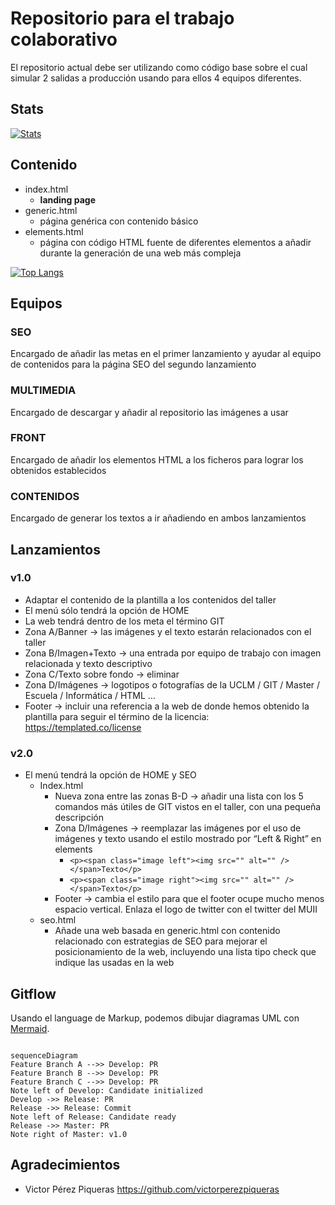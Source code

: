 # Repositorio para el trabajo colaborativo 
El repositorio actual debe ser utilizando como código base sobre el cual simular 2 salidas a producción usando para ellos 4 equipos diferentes.

## Stats
[![Stats](https://github-readme-stats.vercel.app/api?username=tallerGitMuii&theme=highcontrast&locale=es)](https://github.com/anuraghazra/github-readme-stats)

## Contenido
* index.html
	* **landing page**
* generic.html
	* página genérica con contenido básico
* elements.html
	* página con código HTML fuente de diferentes elementos a añadir durante la generación de una web más compleja

[![Top Langs](https://github-readme-stats.vercel.app/api/top-langs/?username=tallerGitMuii&lang_count=7&locale=es)](https://github.com/anuraghazra/github-readme-stats)

## Equipos
### SEO
Encargado de añadir las metas en el primer lanzamiento y ayudar al equipo de contenidos para la página SEO del segundo lanzamiento
### MULTIMEDIA
Encargado de descargar y añadir al repositorio las imágenes a usar 
### FRONT
Encargado de añadir los elementos HTML a los ficheros para lograr los obtenidos establecidos
### CONTENIDOS
Encargado de generar los textos a ir añadiendo en ambos lanzamientos

## Lanzamientos
### v1.0
* Adaptar el contenido de la plantilla a los contenidos del taller
* El menú sólo tendrá la opción de HOME 
* La web tendrá dentro de los meta el término GIT
* Zona A/Banner → las imágenes y el texto estarán relacionados con el taller
* Zona B/Imagen+Texto → una entrada por equipo de trabajo con imagen relacionada y texto descriptivo
* Zona C/Texto sobre fondo → eliminar
* Zona D/Imágenes → logotipos o fotografías de la UCLM / GIT / Master / Escuela / Informática / HTML …
* Footer → incluir una referencia a la web de donde hemos obtenido la plantilla para seguir el término de la licencia: https://templated.co/license

### v2.0
* El menú tendrá la opción de HOME y SEO 
	* Index.html
		* Nueva zona entre las zonas B-D → añadir una lista con los 5 comandos más útiles de GIT vistos en el taller, con una pequeña descripción
		* Zona D/Imágenes → reemplazar las imágenes por el uso de imágenes y texto usando el estilo mostrado por “Left & Right” en elements
			* `<p><span class="image left"><img src="" alt="" /></span>Texto</p>  `
			* `<p><span class="image right"><img src="" alt="" /></span>Texto</p> `
		* Footer → cambia el estilo para que el footer ocupe mucho menos espacio vertical. Enlaza el logo de twitter con el twitter del MUII
	* seo.html
		* Añade una web basada en generic.html con contenido relacionado con estrategias de SEO para mejorar el posicionamiento de la web, incluyendo una lista tipo check que indique las usadas en la web

## Gitflow
Usando el language de Markup, podemos dibujar diagramas  UML con [Mermaid](https://mermaidjs.github.io/). 
```mermaid 

sequenceDiagram
Feature Branch A -->> Develop: PR
Feature Branch B -->> Develop: PR
Feature Branch C -->> Develop: PR
Note left of Develop: Candidate initialized
Develop ->> Release: PR
Release ->> Release: Commit
Note left of Release: Candidate ready
Release ->> Master: PR
Note right of Master: v1.0

```
## Agradecimientos
* Victor Pérez Piqueras https://github.com/victorperezpiqueras
